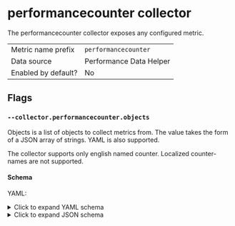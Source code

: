 # performancecounter collector

The performancecounter collector exposes any configured metric.

|                     |                         |
|---------------------|-------------------------|
| Metric name prefix  | `performancecounter`              |
| Data source         | Performance Data Helper |
| Enabled by default? | No                      |

## Flags


### `--collector.performancecounter.objects`

Objects is a list of objects to collect metrics from. The value takes the form of a JSON array of strings. YAML is also supported.

The collector supports only english named counter. Localized counter-names are not supported.

#### Schema

YAML:

<details>
<summary>Click to expand YAML schema</summary>

```yaml
- object: "Processor Information"
  instances: ["*"]
  instance_label: "core"
  counters:
    - name: "% Processor Time"
      metric: windows_performancecounter_processor_information_processor_time # optional
      labels:
        state: active
    - name: "% Idle Time"
      metric: windows_performancecounter_processor_information_processor_time # optional
      labels:
        state: idle
- object: "Memory"
  counters:
    - name: "Cache Faults/sec"
      type: "counter" # optional
```

</details>

<details>
<summary>Click to expand JSON schema</summary>

```json
[
  {
    "object": "Processor Information",
    "instances": [
      "*"
    ],
    "instance_label": "core",
    "counters": [
      {
        "name": "% Processor Time",
        "metric": "windows_performancecounter_processor_information_processor_time",
        "labels": {
          "state": "active"
        }
      },
      {
        "name": "% Idle Time",
        "metric": "windows_performancecounter_processor_information_processor_time",
        "labels": {
          "state": "idle"
        }
      }
    ]
  },
  {
    "object": "Memory",
    "counters": [
      {
        "name": "Cache Faults/sec",
        "type": "counter"
      }
    ]
  }
]
```

#### name

ObjectName is the Object to query for, like Processor, DirectoryServices, LogicalDisk or similar.

The collector supports only english named counter. Localized counter-names are not supported.

#### instances

The instances key (this is an array) declares the instances of a counter you would like returned, it can be one or more values.

Example: Instances = `["C:","D:","E:"]`

This will return only for the instances C:, D: and E: where relevant. To get all instances of a Counter, use `["*"]` only.

Some Objects like `Memory` do not have instances to select from at all. In this case, the `instances` key can be omitted.

#### counters

List of counters to collect from the object. See the counters sub-schema for more information.

#### counters Sub-Schema

##### name

The name of the counter to collect.

##### metric

It indicates the name of the metric to be exposed. If not specified, the metric name will be generated based on the object name and the counter name.

This key is optional.

##### type

It indicates the type of the counter. The value can be `counter` or `gauge`.
If not specified, the windows_exporter will try to determine the type based on the counter type.

This key is optional.

##### labels

Labels is a map of key-value pairs that will be added as labels to the metric.

### Example

```
# HELP windows_performancecounter_memory_cache_faults_sec
# TYPE windows_performancecounter_memory_cache_faults_sec counter
windows_performancecounter_memory_cache_faults_sec 7.028097e+06
# HELP windows_performancecounter_processor_information_processor_time
# TYPE windows_performancecounter_processor_information_processor_time counter
windows_performancecounter_processor_information_processor_time{core="0,0",state="active"} 8.3809375e+10
windows_performancecounter_processor_information_processor_time{core="0,0",state="idle"} 8380.9375
windows_performancecounter_processor_information_processor_time{core="0,1",state="active"} 8.2868125e+10
windows_performancecounter_processor_information_processor_time{core="0,1",state="idle"} 8286.8125
windows_performancecounter_processor_information_processor_time{core="0,10",state="active"} 9.720046875e+10
windows_performancecounter_processor_information_processor_time{core="0,10",state="idle"} 9720.046875
windows_performancecounter_processor_information_processor_time{core="0,11",state="active"} 9.994921875e+10
windows_performancecounter_processor_information_processor_time{core="0,11",state="idle"} 9994.921875
windows_performancecounter_processor_information_processor_time{core="0,12",state="active"} 1.014403125e+11
windows_performancecounter_processor_information_processor_time{core="0,12",state="idle"} 10144.03125
windows_performancecounter_processor_information_processor_time{core="0,13",state="active"} 1.0155453125e+11
windows_performancecounter_processor_information_processor_time{core="0,13",state="idle"} 10155.453125
windows_performancecounter_processor_information_processor_time{core="0,14",state="active"} 1.01290625e+11
windows_performancecounter_processor_information_processor_time{core="0,14",state="idle"} 10129.0625
windows_performancecounter_processor_information_processor_time{core="0,15",state="active"} 1.0134890625e+11
windows_performancecounter_processor_information_processor_time{core="0,15",state="idle"} 10134.890625
windows_performancecounter_processor_information_processor_time{core="0,16",state="active"} 1.01405625e+11
windows_performancecounter_processor_information_processor_time{core="0,16",state="idle"} 10140.5625
windows_performancecounter_processor_information_processor_time{core="0,17",state="active"} 1.0153421875e+11
windows_performancecounter_processor_information_processor_time{core="0,17",state="idle"} 10153.421875
windows_performancecounter_processor_information_processor_time{core="0,18",state="active"} 1.0086390625e+11
windows_performancecounter_processor_information_processor_time{core="0,18",state="idle"} 10086.390625
windows_performancecounter_processor_information_processor_time{core="0,19",state="active"} 1.0123453125e+11
windows_performancecounter_processor_information_processor_time{core="0,19",state="idle"} 10123.453125
windows_performancecounter_processor_information_processor_time{core="0,2",state="active"} 8.3548125e+10
windows_performancecounter_processor_information_processor_time{core="0,2",state="idle"} 8354.8125
windows_performancecounter_processor_information_processor_time{core="0,20",state="active"} 1.011703125e+11
windows_performancecounter_processor_information_processor_time{core="0,20",state="idle"} 10117.03125
windows_performancecounter_processor_information_processor_time{core="0,21",state="active"} 1.0140984375e+11
windows_performancecounter_processor_information_processor_time{core="0,21",state="idle"} 10140.984375
windows_performancecounter_processor_information_processor_time{core="0,22",state="active"} 1.014615625e+11
windows_performancecounter_processor_information_processor_time{core="0,22",state="idle"} 10146.15625
windows_performancecounter_processor_information_processor_time{core="0,23",state="active"} 1.0145125e+11
windows_performancecounter_processor_information_processor_time{core="0,23",state="idle"} 10145.125
windows_performancecounter_processor_information_processor_time{core="0,3",state="active"} 8.488953125e+10
windows_performancecounter_processor_information_processor_time{core="0,3",state="idle"} 8488.953125
windows_performancecounter_processor_information_processor_time{core="0,4",state="active"} 9.338234375e+10
windows_performancecounter_processor_information_processor_time{core="0,4",state="idle"} 9338.234375
windows_performancecounter_processor_information_processor_time{core="0,5",state="active"} 9.776453125e+10
windows_performancecounter_processor_information_processor_time{core="0,5",state="idle"} 9776.453125
windows_performancecounter_processor_information_processor_time{core="0,6",state="active"} 9.736265625e+10
windows_performancecounter_processor_information_processor_time{core="0,6",state="idle"} 9736.265625
windows_performancecounter_processor_information_processor_time{core="0,7",state="active"} 9.959375e+10
windows_performancecounter_processor_information_processor_time{core="0,7",state="idle"} 9959.375
windows_performancecounter_processor_information_processor_time{core="0,8",state="active"} 9.939421875e+10
windows_performancecounter_processor_information_processor_time{core="0,8",state="idle"} 9939.421875
windows_performancecounter_processor_information_processor_time{core="0,9",state="active"} 1.0059484375e+11
windows_performancecounter_processor_information_processor_time{core="0,9",state="idle"} 10059.484375
```

## Metrics

The perfdata collector returns metrics based on the user configuration.
The metrics are named based on the object name and the counter name.
The instance name is added as a label to the metric.
